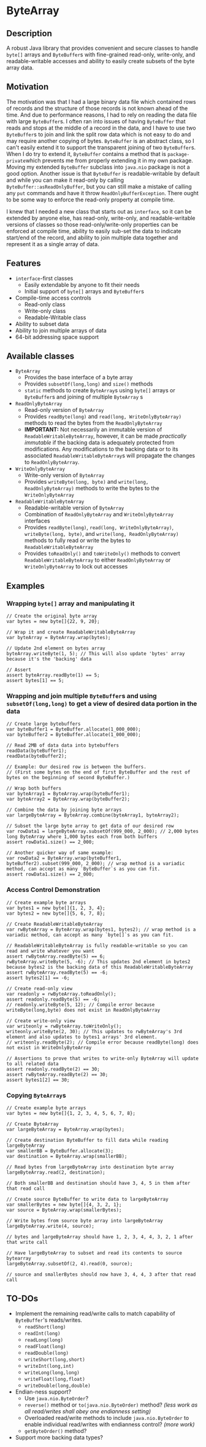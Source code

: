 # ByteArray

## Description

A robust Java library that provides convenient and secure classes to handle `byte[]` arrays and `ByteBuffer`s with
fine-grained read-only, write-only, and readable-writable accesses and ability to easily create subsets of the byte
array data.

## Motivation

The motivation was that I had a large binary data file which contained rows of records and the structure of those
records is not known ahead of the time. And due to performance reasons, I had to rely on reading the data file with
large `ByteBuffer`s. I often ran into issues of having `ByteBuffer` that reads and stops at the middle of a record in
the data, and I have to use two `ByteBuffer`s to join and link the split row data which is not easy to do and may
require another copying of bytes. `ByteBuffer` is an abstract class, so I can't easily extend it to support the
transparent joining of two `ByteBuffer`s. When I do try to extend it, `ByteBuffer` contains a method that is
`package-private`which prevents me from properly extending it in my own package. Moving my extended `ByteBuffer`
subclass into `java.nio` package is not a good option. Another issue is that `ByteBuffer` is readable-writable by
default and while you can make it read-only by calling `ByteBuffer::asReadOnlyBuffer`, but you can still make a mistake
of calling any `put` commands and have it throw `ReadOnlyBufferException`. There ought to be some way to enforce the
read-only property at compile time.

I knew that I needed a new class that starts out as `interface`, so it can be extended by anyone else, has read-only,
write-only, and readable-writable versions of classes so those read-only/write-only properties can be enforced at
compile time, ability to easily sub-set the data to indicate start/end of the record, and ability to join multiple data
together and represent it as a single array of data.

## Features

- `interface`-first classes
    - Easily extendable by anyone to fit their needs
    - Initial support of `byte[]` arrays and `ByteBuffer`s
- Compile-time access controls
    - Read-only class
    - Write-only class
    - Readable-Writable class
- Ability to subset data
- Ability to join multiple arrays of data
- 64-bit addressing space support

## Available classes

- `ByteArray`
    - Provides the base interface of a byte array
    - Provides `subsetOf(long,long)` and `size()` methods
    - `static` methods to create `ByteArray`s using `byte[]` arrays or `ByteBuffer`s and joining of multiple `ByteArray`
      s
- `ReadOnlyByteArray`
    - Read-only version of `ByteArray`
    - Provides `readByte(long)` and `read(long, WriteOnlyByteArray)` methods to read the bytes from
      the `ReadOnlyByteArray`
    - **IMPORTANT:** Not necessarily an immutable version of `ReadableWritableByteArray`, however, it can be made
      *practically immutable* if the backing data is adequately protected from modifications. Any modifications to the
      backing data or to its associated `ReadableWritableByteArray`s will propagate the changes to `ReadOnlyByteArray`.
- `WriteOnlyByteArray`
    - Write-only version of `ByteArray`
    - Provides `writeByte(long, byte)` and `write(long, ReadOnlyByteArray)` methods to write the bytes to
      the `WriteOnlyByteArray`
- `ReadableWritableByteArray`
    - Readable-writable version of `ByteArray`
    - Combination of `ReadOnlyByteArray` and `WriteOnlyByteArray` interfaces
    - Provides `readByte(long)`, `read(long, WriteOnlyByteArray)`, `writeByte(long, byte)`,
      and `write(long, ReadOnlyByteArray)` methods to fully read or write the bytes to `ReadableWritableByteArray`
    - Provides `toReadOnly()` and `toWriteOnly()` methods to convert `ReadableWritableByteArray` to
      either `ReadOnlyByteArray` or `WriteOnlyByteArray` to lock out accesses

## Examples

### Wrapping `byte[]` array and manipulating it

```
// Create the original byte array
var bytes = new byte[]{22, 9, 20};

// Wrap it and create ReadableWritableByteArray
var byteArray = ByteArray.wrap(bytes);

// Update 2nd element on bytes array
byteArray.writeByte(1, 5); // This will also update 'bytes' array because it's the 'backing' data

// Assert
assert byteArray.readByte(1) == 5;
assert bytes[1] == 5;
```

### Wrapping and join multiple `ByteBuffer`s and using `subsetOf(long,long)` to get a view of desired data portion in the data

```
// Create large bytebuffers
var byteBuffer1 = ByteBuffer.allocate(1_000_000);
var byteBuffer2 = ByteBuffer.allocate(1_000_000);

// Read 2MB of data data into bytebuffers
readData(byteBuffer1);
readData(byteBuffer2);

// Example: Our desired row is between the buffers. 
// (First some bytes on the end of first ByteBuffer and the rest of bytes on the beginning of second ByteBuffer.)

// Wrap both buffers
var byteArray1 = ByteArray.wrap(byteBuffer1);
var byteArray2 = ByteArray.wrap(byteBuffer2);

// Combine the data by joining byte arrays
var largeByteArray = ByteArray.combine(byteArray1, byteArray2);

// Subset the large byte array to get data of our desired row
var rowData1 = largeByteArray.subsetOf(999_000, 2_000); // 2,000 bytes long ByteArray where 1,000 bytes each from both buffers
assert rowData1.size() == 2_000;

// Another quicker way of same example:
var rowData2 = ByteArray.wrap(byteBuffer1, byteBuffer2).subset(999_000, 2_000); // wrap method is a variadic method, can accept as many `ByteBuffer`s as you can fit.
assert rowData1.size() == 2_000;
```

### Access Control Demonstration

```
// Create example byte arrays
var bytes1 = new byte[]{1, 2, 3, 4};
var bytes2 = new byte[]{5, 6, 7, 8};

// Create ReadableWritableByteArray
var rwByteArray = ByteArray.wrap(bytes1, bytes2); // wrap method is a variadic method, can accept as many `byte[]`s as you can fit.

// ReadableWritableByteArray is fully readable-writable so you can read and write whatever you want
assert rwByteArray.readByte(5) == 6;
rwByteArray.writeByte(5, -6); // This updates 2nd element in bytes2 because bytes2 is the backing data of this ReadableWritableByteArray
assert rwByteArray.readByte(5) == -6;
assert bytes2[1] == -6;

// Create read-only view
var readonly = rwByteArray.toReadOnly();
assert readonly.readByte(5) == -6;
// readonly.writeByte(5, 12); // Compile error because writeByte(long,byte) does not exist in ReadOnlyByteArray

// Create write-only view
var writeonly = rwByteArray.toWriteOnly();
writeonly.writeByte(2, 30); // This updates to rwByteArray's 3rd element and also updates to bytes1 arrays' 3rd element.
// writeonly.readByte(2); // Compile error because readByte(long) does not exist in WriteOnlyByteArray

// Assertions to prove that writes to write-only ByteArray will update to all related data
assert readonly.readByte(2) == 30;
assert rwByteArray.readByte(2) == 30;
assert bytes1[2] == 30;
```

### Copying `ByteArray`s

```
// Create example byte arrays
var bytes = new byte[]{1, 2, 3, 4, 5, 6, 7, 8};

// Create ByteArray
var largeByteArray = ByteArray.wrap(bytes);

// Create destination ByteBuffer to fill data while reading largeByteArray
var smallerBB = ByteBuffer.allocate(3);
var destination = ByteArray.wrap(smallerBB);

// Read bytes from largeByteArray into destination byte array
largeByteArray.read(2, destination);

// Both smallerBB and destination should have 3, 4, 5 in them after that read call

// Create source ByteBuffer to write data to largeByteArray
var smallerBytes = new byte[]{4, 3, 2, 1};
var source = ByteArray.wrap(smallerBytes);

// Write bytes from source byte array into largeByteArray
largeByteArray.write(4, source);

// bytes and largeByteArray should have 1, 2, 3, 4, 4, 3, 2, 1 after that write call

// Have largeByteArray to subset and read its contents to source bytearray
largeByteArray.subsetOf(2, 4).read(0, source);

// source and smallerBytes should now have 3, 4, 4, 3 after that read call
```

## TO-DOs

- Implement the remaining read/write calls to match capability of `ByteBuffer`'s reads/writes.
    - `readShort(long)`
    - `readInt(long)`
    - `readLong(long)`
    - `readFloat(long)`
    - `readDouble(long)`
    - `writeShort(long,short)`
    - `writeInt(long,int)`
    - `writeLong(long,long)`
    - `writeFloat(long,float)`
    - `writeDouble(long,double)`
- Endian-ness support?
    - Use `java.nio.ByteOrder`?
    - `reverse()` method or `to(java.nio.ByteOrder)` method? *(less work as all read/writes shall obey one endianness
      setting)*
    - Overloaded read/write methods to include `java.nio.ByteOrder` to enable individual read/writes with endianness
      control? *(more work)*
    - `getByteOrder()` method?
- Support more backing data types?